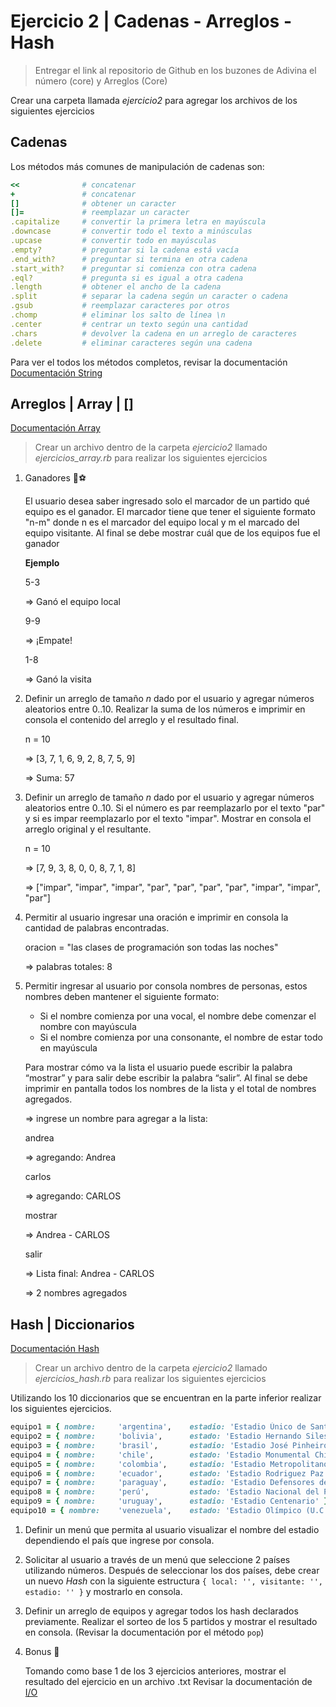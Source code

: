 # Ejercicio 2 | Cadenas - Arreglos - Hash

> Entregar el link al repositorio de Github en los buzones de Adivina el número (core) y Arreglos (Core)

Crear una carpeta llamada *ejercicio2* para agregar los archivos de los siguientes ejercicios

## Cadenas

Los métodos más comunes de manipulación de cadenas son:

```ruby
<<              # concatenar
+               # concatenar
[]              # obtener un caracter
[]=             # reemplazar un caracter
.capitalize     # convertir la primera letra en mayúscula
.downcase       # convertir todo el texto a minúsculas
.upcase         # convertir todo en mayúsculas
.empty?         # preguntar si la cadena está vacía
.end_with?      # preguntar si termina en otra cadena
.start_with?    # preguntar si comienza con otra cadena
.eql?           # pregunta si es igual a otra cadena
.length         # obtener el ancho de la cadena
.split          # separar la cadena según un caracter o cadena
.gsub           # reemplazar caracteres por otros
.chomp          # eliminar los salto de línea \n
.center         # centrar un texto según una cantidad
.chars          # devolver la cadena en un arreglo de caracteres
.delete         # eliminar caracteres según una cadena
```

Para ver el todos los métodos completos, revisar la documentación [Documentación String](https://ruby-doc.org/core-3.0.2/String.html)

## Arreglos | Array | []

[Documentación Array](https://ruby-doc.org/core-3.0.1/Array.html)

> Crear un archivo dentro de la carpeta *ejercicio2* llamado
> *ejercicios_array.rb* para realizar los siguientes ejercicios

1. Ganadores 🏀⚽

   El usuario desea saber ingresado solo el marcador de un partido qué equipo es el ganador. El marcador tiene que tener el siguiente formato "n-m" donde n es el marcador del equipo local y m el marcado del equipo visitante. Al final se debe mostrar cuál que de los equipos fue el ganador

   **Ejemplo**

   5-3

   => Ganó el equipo local

   9-9

   => ¡Empate!

   1-8

   => Ganó la visita

2. Definir un arreglo de tamaño *n* dado por el usuario y agregar números aleatorios entre 0..10. Realizar la suma de los números e imprimir en consola el contenido del arreglo y el resultado final.

    n = 10

    => [3, 7, 1, 6, 9, 2, 8, 7, 5, 9]

    => Suma: 57

3. Definir un arreglo de tamaño *n* dado por el usuario y agregar números aleatorios entre 0..10. Si el número es par reemplazarlo por el texto "par" y si es impar reemplazarlo por el texto "impar". Mostrar en consola el arreglo original y el resultante.

    n = 10

    => [7, 9, 3, 8, 0, 0, 8, 7, 1, 8]

    => ["impar", "impar", "impar", "par", "par", "par", "par", "impar", "impar", "par"]

4. Permitir al usuario ingresar una oración e imprimir en consola la cantidad de palabras encontradas.

    oracion = "las clases de programación son todas las noches"

    => palabras totales: 8

5. Permitir ingresar al usuario por consola nombres de personas, estos nombres deben mantener el siguiente formato:

   - Si el nombre comienza por una vocal, el nombre debe comenzar el nombre con mayúscula
   - Si el nombre comienza por una consonante, el nombre de estar todo en mayúscula

    Para mostrar cómo va la lista el usuario puede escribir la palabra “mostrar” y para salir debe escribir la palabra “salir”. Al final se debe imprimir en pantalla todos los nombres de la lista y el total de nombres agregados.

    => ingrese un nombre para agregar a la lista:

    andrea

    => agregando: Andrea

    carlos

    => agregando: CARLOS

    mostrar

    => Andrea - CARLOS

    salir

    => Lista final: Andrea - CARLOS

    => 2 nombres agregados

## Hash | Diccionarios

[Documentación Hash](https://ruby-doc.org/core-3.0.2/Hash.html)

> Crear un archivo dentro de la carpeta *ejercicio2* llamado
> *ejercicios_hash.rb* para realizar los siguientes ejercicios

Utilizando los 10 diccionarios que se encuentran en la parte inferior realizar los siguientes ejercicios.

```ruby
equipo1 = { nombre:     'argentina',    estadio: 'Estadio Único de Santiago del Estero' }
equipo2 = { nombre:     'bolivia',      estado: 'Estadio Hernando Siles' }
equipo3 = { nombre:     'brasil',       estadio: 'Estadio José Pinheiro Borda' }
equipo4 = { nombre:     'chile',        estado: 'Estadio Monumental Chile' }
equipo5 = { nombre:     'colombia',     estadio: 'Estadio Metropolitano Roberto Meléndez' }
equipo6 = { nombre:     'ecuador',      estado: 'Estadio Rodriguez Paz Delgado' }
equipo7 = { nombre:     'paraguay',     estadio: 'Estadio Defensores del Chaco' }
equipo8 = { nombre:     'perú',         estado: 'Estadio Nacional del Perú' }
equipo9 = { nombre:     'uruguay',      estadio: 'Estadio Centenario' }
equipo10 = { nombre:    'venezuela',    estado: 'Estadio Olímpico (U.C.V.)' }
```

1. Definir un menú que permita al usuario visualizar el nombre del estadio dependiendo el país que ingrese por consola.

2. Solicitar al usuario a través de un menú que seleccione 2 países utilizando números. Después de seleccionar los dos países, debe crear un nuevo *Hash* con la siguiente estructura `{ local: '', visitante: '', estadio: '' }` y mostrarlo en consola.

3. Definir un arreglo de equipos y agregar todos los hash declarados previamente. Realizar el sorteo de los 5 partidos y mostrar el resultado en consola. (Revisar la documentación por el método `pop`)

4. Bonus 🌟

    Tomando como base 1 de los 3 ejercicios anteriores, mostrar el resultado del ejercicio en un archivo .txt
    Revisar la documentación de [I/O](https://ruby-doc.org/core-2.5.0/File.html)
